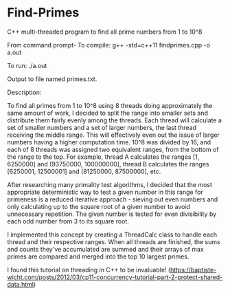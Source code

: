 # Find-Primes
C++ multi-threaded program to find all prime numbers from 1 to 10^8

From command prompt-
To compile:
g++ -std=c++11 findprimes.cpp -o a.out

To run:
./a.out

Output to file named primes.txt.

Description:

To find all primes from 1 to 10^8 using 8 threads doing approximately the same amount of work, I decided to split the range into smaller sets and distribute them fairly evenly among the threads. Each thread will calculate a set of smaller numbers and a set of larger numbers, the last thread receiving the middle range. This will effectively even out the issue of larger numbers having a higher computation time. 10^8 was divided by 16, and each of 8 threads was assigned two equivalent ranges, from the bottom of the range to the top. For example, thread A calculates the ranges [1, 6250000] and (93750000, 100000000], thread B calculates the ranges [6250001, 12500001] and (81250000, 87500000], etc.

After researching many primality test algorithms, I decided that the most appropriate deterministic way to test a given number in this range for primeness is a reduced iterative approach - sieving out even numbers and only calculating up to the square root of a given number to avoid unnecessary repetition. The given number is tested for even divisibility by each odd number from 3 to its square root.

I implemented this concept by creating a ThreadCalc class to handle each thread and their respective ranges. When all threads are finished, the sums and counts they've accumulated are summed and their arrays of max primes are compared and merged into the top 10 largest primes.

I found this tutorial on threading in C++ to be invaluable! 
(https://baptiste-wicht.com/posts/2012/03/cp11-concurrency-tutorial-part-2-protect-shared-data.html)
